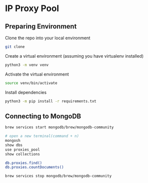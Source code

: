 # IP Proxy Pool


## Preparing Environment
Clone the repo into your local environment 
```bash
git clone
```

Create a virtual environment (assuming you have virtualenv installed)
```bash
python3 -m venv venv
```

Activate the virtual environment
```bash
source venv/bin/activate
```

Install dependencies
```bash
python3 -m pip install -r requirements.txt
```


## Connecting to MongoDB
```bash
brew services start mongodb/brew/mongodb-community

# open a new terminal(command + n)
mongosh
show dbs
use proxies_pool
show collections

db.proxies.find()
db.proxies.countDocuments() 

brew services stop mongodb/brew/mongodb-community
```